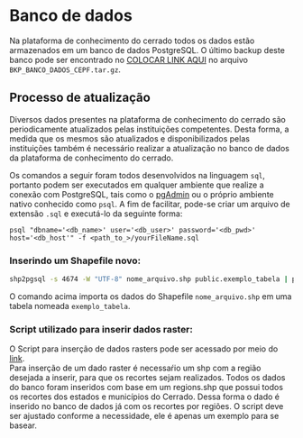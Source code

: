 # Banco de dados

Na plataforma de conhecimento do cerrado todos os dados estão armazenados em um banco de dados PostgreSQL. O último backup deste banco pode ser encontrado no [COLOCAR LINK AQUI]() no arquivo `BKP_BANCO_DADOS_CEPF.tar.gz`. 

## Processo de atualização

Diversos dados presentes na plataforma de conhecimento do cerrado são periodicamente atualizados pelas instituições competentes. Desta forma, a medida que os mesmos são atualizados e disponibilizados pelas instituições também é necessário realizar a atualização no banco de dados da plataforma de conhecimento do cerrado.

Os comandos a seguir foram todos desenvolvidos na linguagem `sql`, portanto podem ser executados em qualquer ambiente que realize a conexão com PostgreSQL, tais como o [pgAdmin](https://www.pgadmin.org/) ou o próprio ambiente nativo conhecido como `psql`. A fim de facilitar, pode-se criar um arquivo de extensão `.sql` e executá-lo da seguinte forma:

```
psql "dbname='<db_name>' user='<db_user>' password='<db_pwd>' host='<db_host'" -f <path_to_>/yourFileName.sql
```

### Inserindo um Shapefile novo:

``` sh
shp2pgsql -s 4674 -W "UTF-8" nome_arquivo.shp public.exemplo_tabela | psql -h <host_address> -U <db_user> -d <db_name>
```

O comando acima importa os dados do Shapefile `nome_arquivo.shp` em uma tabela nomeada `exemplo_tabela`.

### Script utilizado para inserir dados raster:

 O Script para inserção de dados rasters pode ser acessado por meio do [link](https://github.com/lapig-ufg/cepf-cerrado-platform/tree/master/devops).<br>
Para inserção de um dado raster é necessaŕio um shp com a região desejada a inserir, para que os recortes sejam realizados. Todos os dados do banco foram inseridos com base em um regions.shp que possui todos os recortes dos estados e municípios do Cerrado. Dessa forma o dado é inserido no banco de dados já com os recortes por regiões. O script deve ser ajustado conforme a necessidade, ele é apenas um exemplo para se basear.